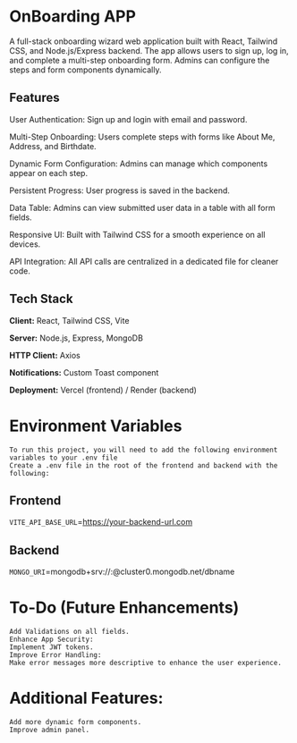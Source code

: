 

# OnBoarding APP

A full-stack onboarding wizard web application built with React, Tailwind CSS, and Node.js/Express backend. The app allows users to sign up, log in, and complete a multi-step onboarding form. Admins can configure the steps and form components dynamically.







## Features


User Authentication: Sign up and login with email and password.

Multi-Step Onboarding: Users complete steps with forms like About Me, Address, and Birthdate.

Dynamic Form Configuration: Admins can manage which components appear on each step.

Persistent Progress: User progress is saved in the backend.

Data Table: Admins can view submitted user data in a table with all form fields.

Responsive UI: Built with Tailwind CSS for a smooth experience on all devices.

API Integration: All API calls are centralized in a dedicated file for cleaner code.



## Tech Stack

**Client:** React, Tailwind CSS, Vite

**Server:** Node.js, Express, MongoDB

**HTTP Client:** Axios

**Notifications:** Custom Toast component

**Deployment:** Vercel (frontend) / Render (backend)
# Environment Variables

    To run this project, you will need to add the following environment variables to your .env file
    Create a .env file in the root of the frontend and backend with the following:

## Frontend
`VITE_API_BASE_URL`=https://your-backend-url.com

## Backend 
`MONGO_URI`=mongodb+srv://<username>:<password>@cluster0.mongodb.net/dbname


# To-Do (Future Enhancements)
    Add Validations on all fields.
    Enhance App Security:
    Implement JWT tokens.
    Improve Error Handling:
    Make error messages more descriptive to enhance the user experience.

# Additional Features:
    Add more dynamic form components.
    Improve admin panel.
